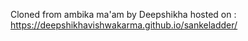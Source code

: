 Cloned from ambika ma'am
by Deepshikha
hosted on : https://deepshikhavishwakarma.github.io/sankeladder/
